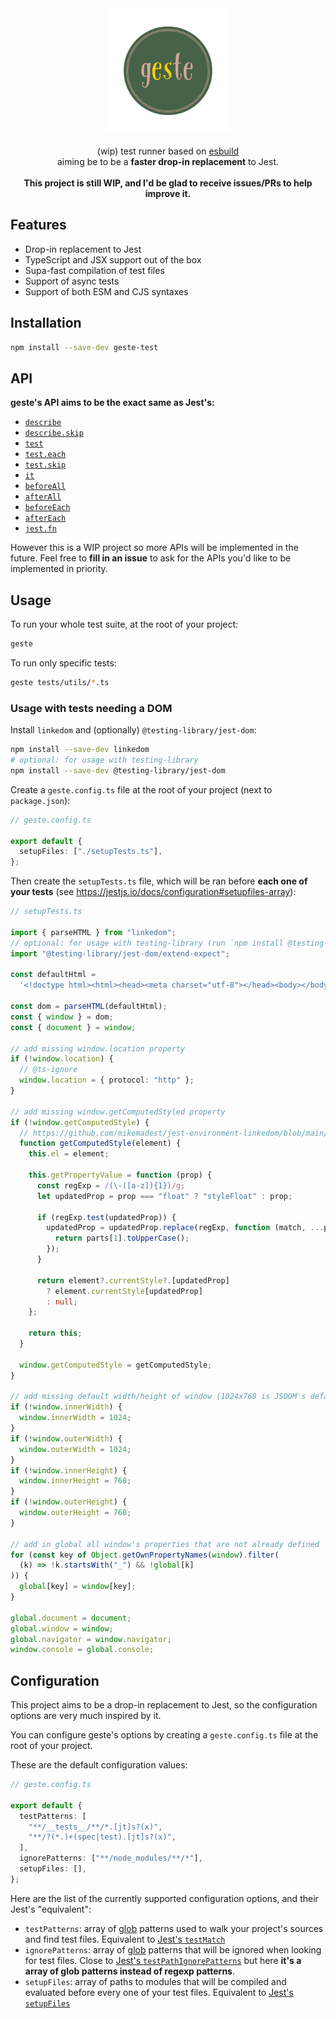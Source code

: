 <div align="center">
  <img src="shots/geste-2-es.png" alt="geste" height="200" />
</div>

<br>

<div align="center">
  (wip) test runner based on <a href="https://esbuild.github.io">esbuild</a><br> aiming be to be a <b>faster drop-in replacement</b> to Jest.<br><br>
  <b>This project is still WIP, and I'd be glad to receive issues/PRs to help improve it.</b>
</div>

## Features

- Drop-in replacement to Jest
- TypeScript and JSX support out of the box
- Supa-fast compilation of test files
- Support of async tests
- Support of both ESM and CJS syntaxes

## Installation

```bash
npm install --save-dev geste-test
```

## API

**geste's API aims to be the exact same as Jest's:**

- [`describe`](https://jestjs.io/docs/api#describename-fn)
- [`describe.skip`](https://jestjs.io/docs/api#describeskipname-fn)
- [`test`](https://jestjs.io/docs/api#testname-fn-timeout)
- [`test.each`](https://jestjs.io/docs/api#testeachtablename-fn-timeout)
- [`test.skip`](https://jestjs.io/docs/api#testskipname-fn)
- [`it`](https://jestjs.io/docs/api#testname-fn-timeout)
- [`beforeAll`](https://jestjs.io/docs/api#beforeallfn-timeout)
- [`afterAll`](https://jestjs.io/docs/api#afterallfn-timeout)
- [`beforeEach`](https://jestjs.io/docs/api#beforeeachfn-timeout)
- [`afterEach`](https://jestjs.io/docs/api#aftereachfn-timeout)
- [`jest.fn`](https://jestjs.io/docs/jest-object#jestfnimplementation)

However this is a WIP project so more APIs will be implemented in the future. Feel free to **fill in an issue** to ask for the APIs you'd like to be implemented in priority.

## Usage

To run your whole test suite, at the root of your project:

```bash
geste
```

To run only specific tests:

```bash
geste tests/utils/*.ts
```

### Usage with tests needing a DOM

Install `linkedom` and (optionally) `@testing-library/jest-dom`:

```bash
npm install --save-dev linkedom
# optional: for usage with testing-library
npm install --save-dev @testing-library/jest-dom
```

Create a `geste.config.ts` file at the root of your project (next to `package.json`):

```ts
// geste.config.ts

export default {
  setupFiles: ["./setupTests.ts"],
};
```

Then create the `setupTests.ts` file, which will be ran before **each one of your tests** (see https://jestjs.io/docs/configuration#setupfiles-array):

```ts
// setupTests.ts

import { parseHTML } from "linkedom";
// optional: for usage with testing-library (run `npm install @testing-library/jest-dom`)
import "@testing-library/jest-dom/extend-expect";

const defaultHtml =
  '<!doctype html><html><head><meta charset="utf-8"></head><body></body></html>';

const dom = parseHTML(defaultHtml);
const { window } = dom;
const { document } = window;

// add missing window.location property
if (!window.location) {
  // @ts-ignore
  window.location = { protocol: "http" };
}

// add missing window.getComputedStyled property
if (!window.getComputedStyle) {
  // https://github.com/mikemadest/jest-environment-linkedom/blob/main/src/get-computed-style-polyfill.js
  function getComputedStyle(element) {
    this.el = element;

    this.getPropertyValue = function (prop) {
      const regExp = /(\-([a-z]){1})/g;
      let updatedProp = prop === "float" ? "styleFloat" : prop;

      if (regExp.test(updatedProp)) {
        updatedProp = updatedProp.replace(regExp, function (match, ...parts) {
          return parts[1].toUpperCase();
        });
      }

      return element?.currentStyle?.[updatedProp]
        ? element.currentStyle[updatedProp]
        : null;
    };

    return this;
  }

  window.getComputedStyle = getComputedStyle;
}

// add missing default width/height of window (1024x768 is JSDOM's default)
if (!window.innerWidth) {
  window.innerWidth = 1024;
}
if (!window.outerWidth) {
  window.outerWidth = 1024;
}
if (!window.innerHeight) {
  window.innerHeight = 768;
}
if (!window.outerHeight) {
  window.outerHeight = 768;
}

// add in global all window's properties that are not already defined
for (const key of Object.getOwnPropertyNames(window).filter(
  (k) => !k.startsWith("_") && !global[k]
)) {
  global[key] = window[key];
}

global.document = document;
global.window = window;
global.navigator = window.navigator;
window.console = global.console;
```

## Configuration

This project aims to be a drop-in replacement to Jest, so the configuration options are very much inspired by it.

You can configure geste's options by creating a `geste.config.ts` file at the root of your project.

These are the default configuration values:

```ts
// geste.config.ts

export default {
  testPatterns: [
    "**/__tests__/**/*.[jt]s?(x)",
    "**/?(*.)+(spec|test).[jt]s?(x)",
  ],
  ignorePatterns: ["**/node_modules/**/*"],
  setupFiles: [],
};
```

Here are the list of the currently supported configuration options, and their Jest's "equivalent":

- `testPatterns`: array of [glob](https://github.com/isaacs/node-glob) patterns used to walk your project's sources and find test files. Equivalent to [Jest's `testMatch`](https://jestjs.io/docs/configuration#testmatch-arraystring)
- `ignorePatterns`: array of [glob](https://github.com/isaacs/node-glob) patterns that will be ignored when looking for test files. Close to [Jest's `testPathIgnorePatterns`](https://jestjs.io/docs/configuration#testpathignorepatterns-arraystring) but here **it's a array of glob patterns instead of regexp patterns**.
- `setupFiles`: array of paths to modules that will be compiled and evaluated before every one of your test files. Equivalent to [Jest's `setupFiles`](https://jestjs.io/docs/configuration#setupfiles-array)
